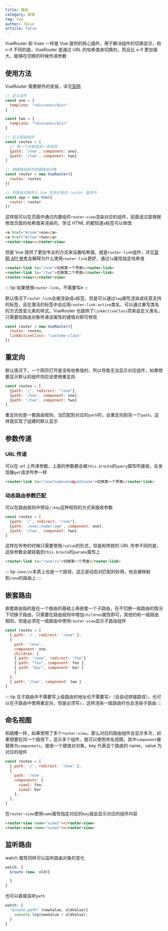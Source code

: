 ```yaml
---
title: 路由
category: 框架
tag: Vue
author: JQiue
article: false
---
```


VueRouter 和 Vuex 一样是 Vue 提供的核心插件，用于解决组件的切换显示，和 v-if 不同的是，VueRouter 是通过 URL 的哈希值来切换的，而且比 v-if 更加强大，能够在切换的时候传递参数

## 使用方法

VueRouter 需要额外的安装，详见[官网](https://router.vuejs.org/zh/installation.html)

```js
// 定义组件
const one = {
  template: "<div>one</div>"
}

const two = {
  template: "<div>one</div>"
}

// 定义路由规则
const routes = [
  // 每一个对象就是一条规则
  {path: '/one', component: one},
  {path: '/two', component: two}
]

// 根据路由规则创建路由对象
const router = new VueRouter({
  routes: routes
})

// 将路由对象传入 Vue 实例对象的 router 属性中
const app = new Vue({
  router: router
})
```

这样就可以在页面中通过内置组件`router-view`渲染对应的组件，前面说过是根据修改页面的哈希值来渲染的，学过 HTML 的都知道`a`标签可以修改

```html
<a href="#/one">one</a>
<a href="#/two">two</a>
<router-view></router-view>
```

但是 Vue 提供了更加专业的方式来设置哈希值，就是`router-link`组件，详见[官网 API 参考](https://router.vuejs.org/zh/api/#router-link)会解释为什么使用`router-link`更好，通过`to`属性指定哈希值

```html
<router-link to="/one">切换第一个界面</router-link>
<router-link to="/two">切换第二个界面</router-link>
<router-view></router-view>
```

::: tip
如果使用`router-link`，不需要写`#`
:::

默认情况下`router-link`会被渲染成`a`标签，但是可以通过`tag`属性渲染成任意支持的标签，且在激活的标签中会应用`router-link-active`类名，可以通过重写类名的方式改变元素的样式。VueRouter 也提供了`linkActiveClass`项来自定义类名，只需要给路由对象传递该属性的键值对即可修改

```javascript
const router = new VueRouter({
  routes: routes,
  linkActiveClass: "custome-class"
})
```

## 重定向

默认情况下，一个网页打开是没有哈希值的，所以导致无法显示对应组件，如果想要显示默认的组件则应该使用重定向

```javascript
const routes = [
  {path: '/', redirect: "/one"},
  {path: '/one', component: one},
  {path: '/two', component: two}
]
```

重定向也是一套路由规则，当匹配到对应的`path`时，会重定向到另一个`path`，这样就实现了组建的默认显示

## 参数传递

### URL 传递

可以在 url 上传递参数，上面的参数都会被`this.$route`的`query`属性所接收，会发现像`get`请求传参一样

```html
<router-link to="/one?name=one&path=one">切换第一个界面</router-link>
```

### 动态路由参数匹配

可以在路由规则中预设`/:key`这种规则的方式来接收参数

```javascript
const routes = [
  {path: '/', redirect: "/one"},
  {path: '/one/:name/:age', component: one},
  {path: '/two', component: two}
]
```

这样在传参的时候只需要使用`/value`的形式，但是和传统的 URL 传参不同的是，这些参数会被挂载到`this.$route`的`params`属性上

```html
<router-link to="/one/zs">切换第一个界面</router-link>
```

::: tip
`/one/zs`本质上也是一个路径，这正是动态对匹配的妙用，他会被映射到`/one`的路由上
:::

## 嵌套路由

嵌套路由指的是在一个路由的基础上再嵌套一个子路由，在不切换一级路由的情况下切换子路由，只需要在路由规则中增加`children`属性即可，其他的和一级路由相同，但是必须在一级路由中使用`router-view`显示子路由组件

```javascript
const routes = [
  { path: '/', redirect: "/one" },
  {
    path: '/one',
    component: one,
    children: [
    { path: "/one", redirect: "foo"}
    { path: "foo", component: foo },
    { path: "bar", component: bar }
    ]
  },
  { path: '/two', component: two }
]
```

::: tip
在子路由中不需要写上级路由的地址也不需要写`/`（会自动拼接路径），也可以在子路由中使用重定向，但是必须写`/`，这样渲染一级路由时也会渲染子路由
:::

## 命名视图

和插槽一样，如果使用了多个`router-view`，那么对应的路由组件会显示多次，如果想要在同一个路径下，显示多个组件，就可以使用命名视图，其中`component`被替换为`components`，接收一个键值对对象，key 代表这个路由的 name，value 为对应的组件

```javascript
const routes = [
  { path: '/', redirect: "/one" },
  {
    path: '/one',
    components: {
      view1: foo,
      view2: bar 
    },
  },
]
```

在`router-view`使用`name`属性指定对应的`key`就会显示对应的组件内容

```html
<router-view name="view1"></router-view>
<router-view name="view2"></router-view>
```

## 监听路由

watch 属性同样可以监听路由对象的变化

```javascript
watch: {
  $route (new, old){

  }
}
```

也可以直接监听`path`

```javascript
watch: {
  "$route.path" (newValue, oldValue){
    console.log(newValue + oldValue);
  }
}
```
